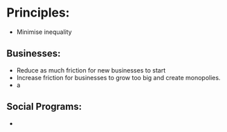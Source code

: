 # Principles:
* Minimise inequality

## Businesses:
* Reduce as much friction for new businesses to start
* Increase friction for businesses to grow too big and create monopolies.
* a

## Social Programs:
* 